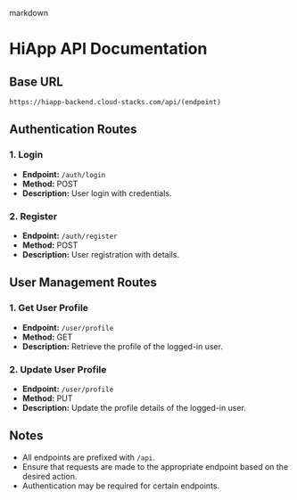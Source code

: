 markdown
# HiApp API Documentation

## Base URL
`https://hiapp-backend.cloud-stacks.com/api/(endpoint)`

## Authentication Routes

### 1. Login
- **Endpoint:** `/auth/login`
- **Method:** POST
- **Description:** User login with credentials.

### 2. Register
- **Endpoint:** `/auth/register`
- **Method:** POST
- **Description:** User registration with details.

## User Management Routes

### 1. Get User Profile
- **Endpoint:** `/user/profile`
- **Method:** GET
- **Description:** Retrieve the profile of the logged-in user.

### 2. Update User Profile
- **Endpoint:** `/user/profile`
- **Method:** PUT
- **Description:** Update the profile details of the logged-in user.

## Notes
- All endpoints are prefixed with `/api`.
- Ensure that requests are made to the appropriate endpoint based on the desired action.
- Authentication may be required for certain endpoints.
